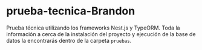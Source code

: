 # prueba-tecnica-Brandon
Prueba técnica utilizando los frameworks Nest.js y TypeORM. Toda la información a cerca de la instalación del proyecto y ejecución de la base de datos la encontrarás dentro de la carpeta ```pruebas```.
